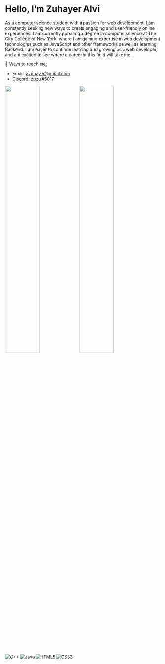 # Hello, I’m Zuhayer Alvi 

As a computer science student with a passion for web development, I am constantly seeking new ways to create engaging and user-friendly online experiences. I am currently pursuing a degree in computer science at The City College of New York, where I am gaining expertise in web development technologies such as JavaScript and other frameworks as well as learning Backend. I am eager to continue learning and growing as a web developer, and am excited to see where a career in this field will take me.

💬 Ways to reach me:
- Email: azuhayer@gmail.com
- Discord: zuzu!#5017

<img align="left" width="47%" src="https://github-readme-stats.vercel.app/api?username=azuhayer&show_icons=true&theme=dracula" />

<img align="left" width="47%" src="https://github-readme-stats.vercel.app/api/top-langs/?username=azuhayer&layout=compact" />

<img align="left" alt="C++" src="https://img.shields.io/badge/c++-%2300599C.svg?style=for-the-badge&logo=c%2B%2B&logoColor=white" />
<img align="left" alt="Java" src="https://img.shields.io/badge/java-%23ED8B00.svg?style=for-the-badge&logo=java&logoColor=white" />
<img align="left" alt="HTML5" src="https://img.shields.io/badge/html5-%23E34F26.svg?style=for-the-badge&logo=html5&logoColor=white" />
<img  alt="CSS3" src="https://img.shields.io/badge/css3-%231572B6.svg?style=for-the-badge&logo=css3&logoColor=white" />




<!---
azuhayer/azuhayer is a ✨ special ✨ repository because its `README.md` (this file) appears on your GitHub profile.
You can click the Preview link to take a look at your changes.
--->
